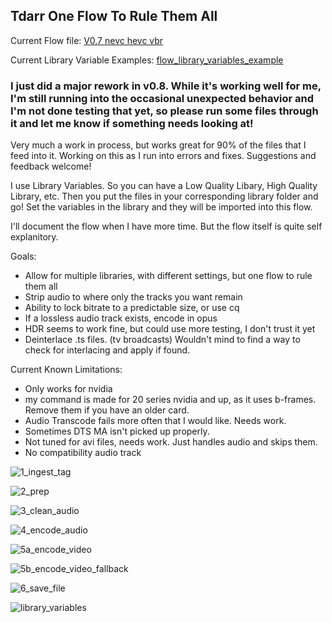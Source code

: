 ## Tdarr One Flow To Rule Them All
Current Flow file:  [V0.7 nevc hevc vbr](https://github.com/samssausages/tdarr/blob/452e79832a65c514d0fdedc81e9febbeffe41464/V2.0%20nevc%20hevc%20vbr)

Current Library Variable Examples: [flow_library_variables_example](https://github.com/samssausages/tdarr/blob/7a9ca823cd345d1167f9d5c64fb1eb7f86a20f57/flow_library_variables_example)

### I just did a major rework in v0.8.  While it's working well for me, I'm still running into the occasional unexpected behavior and I'm not done testing that yet, so please run some files through it and let me know if something needs looking at!


Very much a work in process, but works great for 90% of the files that I feed into it.  Working on this as I run into errors and fixes.  Suggestions and feedback welcome!

I use Library Variables.  So you can have a Low Quality Libary, High Quality Library, etc.  Then you put the files in your corresponding library folder and go!  Set the variables in the library and they will be imported into this flow.

I'll document the flow when I have more time.  But the flow itself is quite self explanitory.

Goals:
- Allow for multiple libraries, with different settings, but one flow to rule them all
- Strip audio to where only the tracks you want remain
- Ability to lock bitrate to a predictable size, or use cq
- If a lossless audio track exists, encode in opus
- HDR seems to work fine, but could use more testing, I don't trust it yet
- Deinterlace .ts files. (tv broadcasts) Wouldn't mind to find a way to check for interlacing and apply if found.

Current Known Limitations:
- Only works for nvidia
- my command is made for 20 series nvidia and up, as it uses b-frames. Remove them if you have an older card.
- Audio Transcode fails more often that I would like.  Needs work.
- Sometimes DTS MA isn't picked up properly. 
- Not tuned for avi files, needs work.  Just handles audio and skips them.
- No compatibility audio track

![1_ingest_tag](https://github.com/samssausages/tdarr/blob/main/images/1_ingest_tag.png)

![2_prep](https://github.com/samssausages/tdarr/blob/main/images/2_prep.png)

![3_clean_audio](https://github.com/samssausages/tdarr/blob/main/images/3_clean_audio.png)

![4_encode_audio](https://github.com/samssausages/tdarr/blob/main/images/4_encode_audio.png)

![5a_encode_video](https://github.com/samssausages/tdarr/blob/main/images/5a_encode_video.png)

![5b_encode_video_fallback](https://github.com/samssausages/tdarr/blob/main/images/5b_encode_video_fallback.png)

![6_save_file](https://github.com/samssausages/tdarr/blob/main/images/6_save_file.png)

![library_variables](https://github.com/samssausages/tdarr/blob/main/images/library_variables.png)








